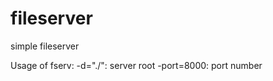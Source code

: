 fileserver
==========

simple fileserver

Usage of fserv:
  -d="./": server root
  -port=8000: port number
